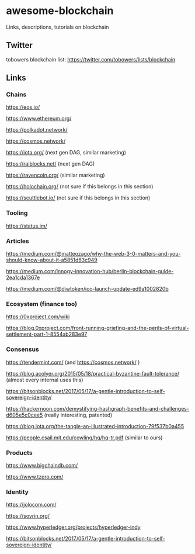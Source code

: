 # awesome-blockchain
Links, descriptions, tutorials on blockchain


## Twitter
tobowers blockchain list: https://twitter.com/tobowers/lists/blockchain

## Links

### Chains
https://eos.io/

https://www.ethereum.org/

https://polkadot.network/

https://cosmos.network/

https://iota.org/ (next gen DAG, similar marketing)

https://raiblocks.net/ (next gen DAG)

https://ravencoin.org/ (similar marketing)

https://holochain.org/ (not sure if this belongs in this section)

https://scuttlebot.io/ (not sure if this belongs in this section)

### Tooling

https://status.im/


### Articles

https://medium.com/@matteozago/why-the-web-3-0-matters-and-you-should-know-about-it-a5851d63c949

https://medium.com/innogy-innovation-hub/berlin-blockchain-guide-2ea1cda1367e

https://medium.com/@diwtoken/ico-launch-update-ed9a1002820b

### Ecosystem (finance too)

https://0xproject.com/wiki

https://blog.0xproject.com/front-running-griefing-and-the-perils-of-virtual-settlement-part-1-8554ab283e97


### Consensus

https://tendermint.com/ (and https://cosmos.network/ )

https://blog.acolyer.org/2015/05/18/practical-byzantine-fault-tolerance/ (almost every internal uses this)

https://bitsonblocks.net/2017/05/17/a-gentle-introduction-to-self-sovereign-identity/

https://hackernoon.com/demystifying-hashgraph-benefits-and-challenges-d605e5c0cee5 (really interesting, patented)

https://blog.iota.org/the-tangle-an-illustrated-introduction-79f537b0a455

https://people.csail.mit.edu/cowling/hq/hq-tr.pdf (similar to ours)

### Products

https://www.bigchaindb.com/

https://www.tzero.com/

### Identity

https://jolocom.com/

https://sovrin.org/

https://www.hyperledger.org/projects/hyperledger-indy

https://bitsonblocks.net/2017/05/17/a-gentle-introduction-to-self-sovereign-identity/
